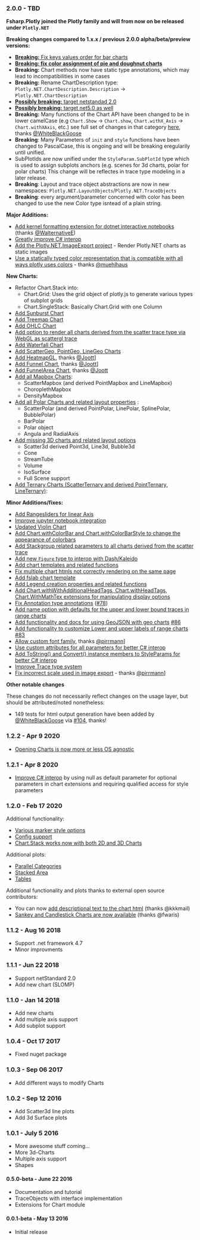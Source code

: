 ### 2.0.0 - TBD

**Fsharp.Plotly joined the Plotly family and will from now on be released under `Plotly.NET`**

**Breaking changes compared to 1.x.x / previous 2.0.0 alpha/beta/preview versions:**

 * [**Breaking:** Fix keys values order for bar charts](https://github.com/plotly/Plotly.NET/commit/ccb6af7df8bc071f2a0baf020805fc25d2df70b4)
 * [**Breaking: fix color assignment of pie and doughnut charts**](https://github.com/plotly/Plotly.NET/commit/2bbb35ad5d44c6de1bf79b23b7b0a64effa8bdf9)
 * **Breaking:** Chart methods now have static type annotations, which may lead to incompatibilities in some cases
 * **Breaking:** Rename ChartDescription type: `Plotly.NET.ChartDescription.Description` -> `Plotly.NET.ChartDescription`
 * [**Possibly breaking:** target netstandad 2.0](https://github.com/plotly/Plotly.NET/commit/0fd6d42d755c060f42cf48465cbcfd02e0a07088)
 * [**Possibly breaking:** target net5.0 as well](https://github.com/plotly/Plotly.NET/commit/4f0633f0481df91cb2e310da61175d7ddb26ee11)
 * **Breaking:** Many functions of the Chart API have been changed to be in lower camelCase (e.g `Chart.Show` -> `Chart.show`, `Chart.withX_Axis` -> `Chart.withXAxis`, etc.) see full set of changes in that category [here](https://github.com/plotly/Plotly.NET/pull/114), thanks [@WhiteBlackGoose](https://github.com/WhiteBlackGoose)
 * **Breaking**: Many Parameters of `init` and `style` functions have been changed to PascalCase, this is ongoing and will be breaking eregularily until unified.
 * SubPlotIds are now unified under the `StyleParam.SubPlotId` type which is used to assign subplots anchors (e.g. scenes for 3d charts, polar for polar charts) This change will be reflectes in trace type modeling in a later release.
 * **Breaking**: Layout and trace object abstractions are now in new namespaces: `Plotly.NET.LayoutObjects`/`Plotly.NET.TraceObjects`
 * **Breaking**: every argument/parameter concerned with color has been changed to use the new Color type isntead of a plain string.
 
**Major Additions:**

 * [Add kernel formatting extension for dotnet interactive notebooks](https://github.com/plotly/Plotly.NET/commit/fa990371dd68ec1f5784288ccd9e2d28d761ac93) (thanks [@WalternativeE](https://github.com/WalternativE))
 * [Greatly improve C# interop](https://github.com/plotly/Plotly.NET/commit/c1ed1be0234a4fcfab921acb43f1c0cf128cc233)
 * [Add the Plotly.NET.ImageExport project](https://github.com/plotly/Plotly.NET/pull/94) - Render Plotly.NET charts as static images
 * [Use a statically typed color representation that is compatible with all ways plotly uses colors](https://github.com/plotly/Plotly.NET/commit/19763db129b9160906964d9831ff3f67279926cc) - thanks [@muehlhaus](https://github.com/muehlhaus)

**New Charts:**

 * Refactor Chart.Stack into:
     * Chart.Grid: Uses the grid object of plotly.js to generate various types of subplot grids
     * Chart.SingleStack: Basically Chart.Grid with one Column
 * [Add Sunburst Chart](https://github.com/plotly/Plotly.NET/commit/3c6cd67219c6cd81f294f0453c62fd8b70c1e689)
 * [Add Treemap Chart](https://github.com/plotly/Plotly.NET/commit/70b86d0cf2e3c446d7d1c501871999a88222b5bf)
 * [Add OHLC Chart](https://github.com/plotly/Plotly.NET/commit/0d787cf070ea10892dfd77d42ef6a162f360408d)
 * [Add option to render all charts derived from the scatter trace type via WebGL as scattergl trace](https://github.com/plotly/Plotly.NET/commit/75c7a32bb5a72f68cbbea9fd3872e77c30a180ec)
 * [Add Waterfall Chart](https://github.com/plotly/Plotly.NET/commit/4d93598aa03a965abc75007aea2885ff4d282059)
 * [Add ScatterGeo, PointGeo, LineGeo Charts](https://github.com/plotly/Plotly.NET/commit/4865c5ac0356bfb2465422a2352e18c4fce018c3)
 * [Add HeatmapGL](https://github.com/plotly/Plotly.NET/commit/b39f4705b86653aebf8ccb0fadf5d12b89150848), thanks [@Joott](https://github.com/Joott)]
 * [Add Funnel Chart](https://github.com/plotly/Plotly.NET/commit/aae24a780e88d74786f25854559ff44c7350d035), thanks [@Joott](https://github.com/Joott)]
 * [Add FunnelArea Chart](https://github.com/plotly/Plotly.NET/commit/126f5513afcc259ba2945ffe32aaeb987a1ded71), thanks [@Joott](https://github.com/Joott)
 * [Add all Mapbox Charts](https://github.com/plotly/Plotly.NET/pull/93):
    * ScatterMapbox (and derived PointMapbox and LineMapbox)
    * ChoroplethMapbox
    * DensityMapbox
 * [Add all Polar Charts and related layout properties](https://github.com/plotly/Plotly.NET/pull/113) :
    * ScatterPolar (and derived PointPolar, LinePolar, SplinePolar, BubblePolar)
    * BarPolar
    * Polar object
    * Angula and RadialAxis
 * [Add missing 3D charts and related layout options](https://github.com/plotly/Plotly.NET/pull/125)
    * Scatter3d derived Point3d, Line3d, Bubble3d
    * Cone
    * StreamTube
    * Volume
    * IsoSurface
    * Full Scene support
 * [Add Ternary Charts (ScatterTernary and derived PointTernary, LineTernary)](https://github.com/plotly/Plotly.NET/pull/184):


**Minor Additions/fixes:**

 * [Add Rangesliders for linear Axis](https://github.com/plotly/Plotly.NET/commit/544641492195b1938697721b72814e0187a6c979)
 * [Improve jupyter notebook integration](https://github.com/plotly/Plotly.NET/commit/e9560656bbc8dbf767c9eb6ca35f321c98195238)
 * [Updated Violin Chart](https://github.com/plotly/Plotly.NET/commit/4d3afc527b11cd2f5a18c1d9876ad4e3f83beb02)
 * [Add Chart.withColorBar and Chart.withColorBarStyle to change the appearance of colorbars](https://github.com/plotly/Plotly.NET/commit/d73145acf388df727a7cb1876885d758b463bd7f)
 * [Add Stackgroup related parameters to all charts derived from the scatter trace](https://github.com/plotly/Plotly.NET/commit/75c7a32bb5a72f68cbbea9fd3872e77c30a180ec)
 * [Add new `Figure` type to interop with Dash/Kaleido](https://github.com/plotly/Plotly.NET/commit/918adc20843d8ca1194e4511add09ba3cab5415f)
 * [Add chart templates and related functions](https://github.com/plotly/Plotly.NET/commit/62f297649320783ea0e64725ff4703bb225268d0)
 * [Fix multiple chart htmls not correctly rendering on the same page](https://github.com/plotly/Plotly.NET/commit/ae6680049b02abd259c8989d1abd55e4665445c8)
 * [Add fslab chart template](https://github.com/plotly/Plotly.NET/commit/efde9d82e14319b8c06081aae5568c2eae76ae6b)
 * [Add Legend creation properties and related functions](https://github.com/plotly/Plotly.NET/commit/a96af40901c627817ebd75b517b872f4cc6a941d)
 * [Add Chart.withWithAdditionalHeadTags, Chart.withHeadTags, Chart.WithMathTex extensions for manipulating display options](https://github.com/plotly/Plotly.NET/commit/6ae1212d18a5282f631723342a685ed3b4280315)
 * [Fix Annotation type annotations]((https://github.com/plotly/Plotly.NET/commit/a920492ac03e333c52766928a3771357ca9f669b)) ([#78](https://github.com/plotly/Plotly.NET/issues/78))
 * [Add name option with defaults for the upper and lower bound traces in range charts](https://github.com/plotly/Plotly.NET/commit/3cbb5f116b8b3b0467e8a88707858252780a39f0)
 * [Add functionality and docs for using GeoJSON with geo charts](https://github.com/plotly/Plotly.NET/commit/a68db7de0109e6714aeb044b806be2796f2bd400) [#86](https://github.com/plotly/Plotly.NET/issues/86)
 * [Add functionality to customize Lower and upper labels of range charts](https://github.com/plotly/Plotly.NET/commit/86357cf05e9cfe2f264369255dcf90e31861275a) [#83](https://github.com/plotly/Plotly.NET/issues/86)
 * [Allow custom font family](https://github.com/plotly/Plotly.NET/commit/b99e34c1890989d8b07dbc6b388618572372617e), thanks [@pirrmann](https://github.com/pirrmann)]
 * [Use custom attributes for all parameters for better C# interop](https://github.com/plotly/Plotly.NET/commit/9dfed2c50c69c8f72ca8131b89a8cf20a229bbd0)
 * [Add ToString() and Convert() instance members to StyleParams for better C# interop](https://github.com/plotly/Plotly.NET/commit/cf8658153d6a1af98afe33e41f3735222aed6706)
 * [Improve Trace type system](https://github.com/plotly/Plotly.NET/commit/096f4bf7382441b153687835c3d51c9e2e3497ec)
 * [Fix incorrect scale used in image export](https://github.com/plotly/Plotly.NET/commit/893cf02a5700ce562c6d67470883123a2d84c3c1) - thanks [@pirrmann](https://github.com/pirrmann)]

**Other notable changes**

These changes do not necessarily reflect changes on the usage layer, but should be attributed/noted nonetheless:

 * 149 tests for html output generation have been added by [@WhiteBlackGoose](https://github.com/WhiteBlackGoose) via [#104](https://github.com/plotly/Plotly.NET/issues/104), thanks!

### 1.2.2 - Apr 9 2020
 * [Opening Charts is now more or less OS agnostic](https://github.com/plotly/Plotly.NET/commit/f6e3dceade085e43e7e56b478b9cf7b533a4fe55)


### 1.2.1 - Apr 8 2020
 * [Improve C# interop](https://github.com/plotly/Plotly.NET/commit/4bc8a45d4cdea3961c15429680923927b47a2840) by using null as default parameter for optional parameters in chart extensions and requiring qualified access for style parameters


### 1.2.0 - Feb 17 2020
Additional functionality:
 * [Various marker style options](https://github.com/plotly/Plotly.NET/commit/11a80f94d9fb9f94a4504073955e009746e9fd0d)
 * [Config support](https://github.com/plotly/Plotly.NET/commit/70998edd586553b40a8b95de56d86639902a5420)
 * [Chart.Stack works now with both 2D and 3D Charts](https://github.com/plotly/Plotly.NET/commit/db7ce675a73f37598590f24ac99c246fce78759e)

Additional plots:
 * [Parallel Categories](https://github.com/plotly/Plotly.NET/commit/adaf9e361d9fe8ac3b51a8832ffbb024cd3d78dc)
 * [Stacked Area](https://github.com/plotly/Plotly.NET/commit/612666883ac07f21350d3da3d6749387a9cb1f4d)
 * [Tables](https://github.com/plotly/Plotly.NET/commit/6bfc9e34072c486546ad3fbf118f027e57c6114c)

Additional functionality and plots thanks to external open source contributors:
 * You can now [add descriptional text to the chart html](https://github.com/plotly/Plotly.NET/commit/bd99364d1fcfe894c772ad2fe9c59b31a37dc547) (thanks @kkkmail)
 * [Sankey and Candlestick Charts are now available](https://github.com/plotly/Plotly.NET/commit/f1e873d7e2c2cc5a60c2365058880419668d1804) (thanks @fwaris)


### 1.1.2 - Aug 16 2018
* Support .net framework 4.7
* Minor improvments 

### 1.1.1 - Jun 22 2018
* Support netStandard 2.0
* Add new chart (SLOMP)

### 1.1.0 - Jan 14 2018
* Add new charts
* Add multiple axis support
* Add subplot support


### 1.0.4 - Oct 17 2017
* Fixed nuget package

### 1.0.3 - Sep 06 2017
* Add different ways to modify Charts


### 1.0.2 - Sep 12 2016
* Add Scatter3d line plots
* Add 3d Surface plots

### 1.0.1 - July 5 2016
* More awesome stuff coming...
* More 3d-Charts
* Multiple axis support
* Shapes 

#### 0.5.0-beta - June 22 2016
* Documentation and tutorial
* TraceObjects with interface implementation
* Extensions for Chart module

#### 0.0.1-beta - May 13 2016
* Initial release
